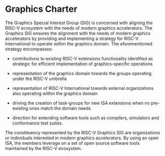 # Graphics Charter

The Graphics Special Interest Group (SIG) is concerned with aligning the RISC-V ecosystem with the needs of modern graphics accelerators. The Graphics SIG ensures the alignment with the needs of modern graphics accelerators by providing and implementing a strategy for RISC-V International to operate within the graphics domain. The aforementioned strategy encompasses:

- contributions to existing RISC-V extensions functionality identified as strategic for efficient implementation of graphics-specific operations

- representation of the graphics domain towards the groups operating under the RISC-V umbrella

- representation of RISC-V International towards external organizations also operating within the graphics domain

- driving the creation of task-groups for new ISA extensions when no pre-existing ones match the domain needs

- direction for extending software tools such as compilers, simulators and conformance test suites.

The constituency represented by the RISC-V Graphics SIG are organizations or individuals interested in modern graphics accelerators. By using an open ISA, the members leverage on a set of open source software tools maintained by the RISC-V ecosystem.
